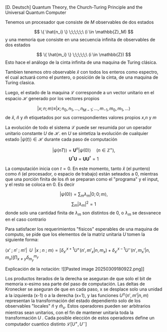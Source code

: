 
[D. Deutsch] Quantum Theory, the Church-Turing Principle and the Universal Quantum Computer


Tenemos un procesador que consiste de $M$ observables de dos estados

$$
\{ \hat{n_i} \} \;\;\;\;\;\ (i \in \mathbb{Z}_M)
$$
y una memoria que consiste en una secuencia infinita de observables de dos estados

$$
\{ \hat{m_i} \} \;\;\;\;\;\ (i \in \mathbb{Z})
$$
Esto hace el análogo de la cinta infinita de una maquina de Turing clásica.

Tambien tenemos otro observable $\hat x$ con todos los enteros como espectro, el cual actuará como el puntero, o posición de la cinta, de una maquina de Turing clasica.

Luego, el estado de la maquina $\mathcal{L}$ corresponde a un vector unitario en el espacio $\mathcal{H}$ generado por los vectores propios

$$
| x;n;m \rangle \equiv |x; n_0, n_1,...,n_{M-1};...,m_{-1},m_0,m_1,...\rangle
$$
de $\hat x$, $\hat n$ y $\hat m$ etiquetados por sus correspondientes valores propios $x$,$n$ y $m$ 


La evolución de todo el sistema $\mathcal{L}$ puede ser resumida por un operador unitario constante $U$ de $\mathcal{H}$. en $U$ se sintetiza la evolución de cualquier estado $|\psi(t)\rangle \in \mathcal{H}$ durante cada paso de computación

$$
|\psi(nT)\rangle = \mathbf{U}^n |\psi(0) \rangle \;\;\;\;\; (n\in \mathbb{Z}^+),
$$
$$
\mathbf{U}^\dagger \mathbf U  =  \mathbf U \mathbf{U}^\dagger = 1
$$

La computación inicia con $t=0$. En este momento, tanto $\hat x$ (el puntero) como $\hat n$ (el procesador, o espacio de trabajo) están seteados a 0, mientras que una porción finita de los $\hat m$ se preparan como el "programa" y el input, y el resto se coloca en 0. Es decir

$$
| \psi (0) \rangle = \sum_m \lambda_m |0 ; 0; m \rangle,
$$
$$
\sum_m | \lambda_m | ^2 = 1
$$
donde solo una cantidad finita de $\lambda_m$ son distintos de 0, o $\lambda_m$ se desvanece en el caso contrario

Para satisfacer los requerimientos "fisicos" esperables de una maquina de computo, se pide que los elementos de la matriz unitaria $U$ tomen la siguiente forma:

$\langle x'\;;\;n'\;;\;m'|\;\;U\;\;|x\;;\;n\;;\;m \rangle = [\delta_{x'}^{x+1} U^+(n',m'_x | n,m_x) + \delta_{x'}^{x-1}U^- (n',m_x ' | n, m_x)]\prod_{x\neq y}\delta_{m_y}^{m_y}$   

Explicación de la notación:
![[Pasted image 20250309180922.png]]

Los productos iterados de la derecha se aseguran de que solo el bit de memoria x-esimo sea parte del paso de computación. Las deltas de Kronecker se aseguran de que en cada paso, x se desplace solo una unidad a la izquierda (x-1) o a la derecha (x+1), y las funciones $U^\pm(n',m' | n,m)$ representan la transformación del estado dependiento solo de los observables "locales" $\hat n$ y $\hat m_x$. Estos operadores pueden ser arbitrarios mientras sean unitarios, con el fin de mantener unitaria toda la transformación $U$ . Cada posible elección de estos operadores define un computador cuantico distinto $\mathcal{L}[U^+, U^-]$ 